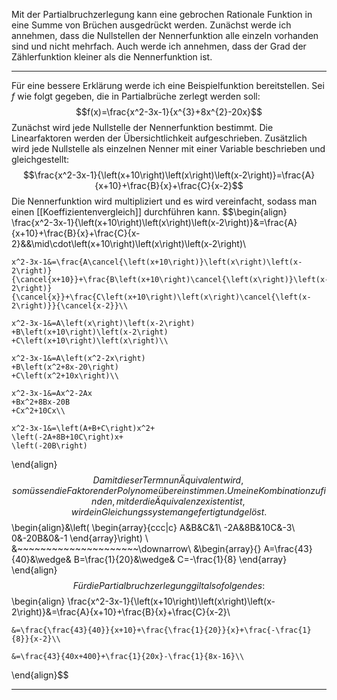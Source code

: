 Mit der Partialbruchzerlegung kann eine gebrochen Rationale Funktion in eine Summe von Brüchen ausgedrückt werden.
Zunächst werde ich annehmen, dass die Nullstellen der Nennerfunktion alle einzeln vorhanden sind und nicht mehrfach. Auch werde ich annehmen, dass der Grad der Zählerfunktion kleiner als die Nennerfunktion ist.

---
Für eine bessere Erklärung werde ich eine Beispielfunktion bereitstellen.
Sei $f$ wie folgt gegeben, die in Partialbrüche zerlegt werden soll:
$$f(x)=\frac{x^2-3x-1}{x^{3}+8x^{2}-20x}$$
Zunächst wird jede Nullstelle der Nennerfunktion bestimmt. Die Linearfaktoren werden der Übersichtlichkeit aufgeschrieben. Zusätzlich wird jede Nullstelle als einzelnen Nenner mit einer Variable beschrieben und gleichgestellt:
$$\frac{x^2-3x-1}{\left(x+10\right)\left(x\right)\left(x-2\right)}=\frac{A}{x+10}+\frac{B}{x}+\frac{C}{x-2}$$
Die Nennerfunktion wird multipliziert und es wird vereinfacht, sodass man einen [[Koeffizientenvergleich]] durchführen kann.
$$\begin{align}
	\frac{x^2-3x-1}{\left(x+10\right)\left(x\right)\left(x-2\right)}&=\frac{A}{x+10}+\frac{B}{x}+\frac{C}{x-2}&&\mid\cdot\left(x+10\right)\left(x\right)\left(x-2\right)\\
	
	x^2-3x-1&=\frac{A\cancel{\left(x+10\right)}\left(x\right)\left(x-2\right)}{\cancel{x+10}}+\frac{B\left(x+10\right)\cancel{\left(x\right)}\left(x-2\right)}{\cancel{x}}+\frac{C\left(x+10\right)\left(x\right)\cancel{\left(x-2\right)}}{\cancel{x-2}}\\
	
	x^2-3x-1&=A\left(x\right)\left(x-2\right)
	+B\left(x+10\right)\left(x-2\right)
	+C\left(x+10\right)\left(x\right)\\
	
	x^2-3x-1&=A\left(x^2-2x\right)
	+B\left(x^2+8x-20\right)
	+C\left(x^2+10x\right)\\
	
	x^2-3x-1&=Ax^2-2Ax
	+Bx^2+8Bx-20B
	+Cx^2+10Cx\\
	
	x^2-3x-1&=\left(A+B+C\right)x^2+
	\left(-2A+8B+10C\right)x+
	\left(-20B\right)
\end{align}$$
Damit dieser Term nun Äquivalent wird, so müssen die Faktoren der Polynome übereinstimmen. Um eine Kombination zu finden, mit der die Äquivalenz existent ist, wird ein Gleichungssystem angefertigt und gelöst.
$$\begin{align}&\left(
	\begin{array}{ccc|c}
		A&B&C&1\\
		-2A&8B&10C&-3\\
		0&-20B&0&-1
	\end{array}\right)
	\\
	&~~~~~~~~~~~~~~~~~~~~~\downarrow\\
	&\begin{array}{}
		A=\frac{43}{40}&\wedge&
		B=\frac{1}{20}&\wedge&
		C=-\frac{1}{8}
	\end{array}
\end{align}
$$
Für die Partialbruchzerlegung gilt also folgendes:
$$\begin{align}
	\frac{x^2-3x-1}{\left(x+10\right)\left(x\right)\left(x-2\right)}&=\frac{A}{x+10}+\frac{B}{x}+\frac{C}{x-2}\\
	
	&=\frac{\frac{43}{40}}{x+10}+\frac{\frac{1}{20}}{x}+\frac{-\frac{1}{8}}{x-2}\\
	
	&=\frac{43}{40x+400}+\frac{1}{20x}-\frac{1}{8x-16}\\
\end{align}$$

---